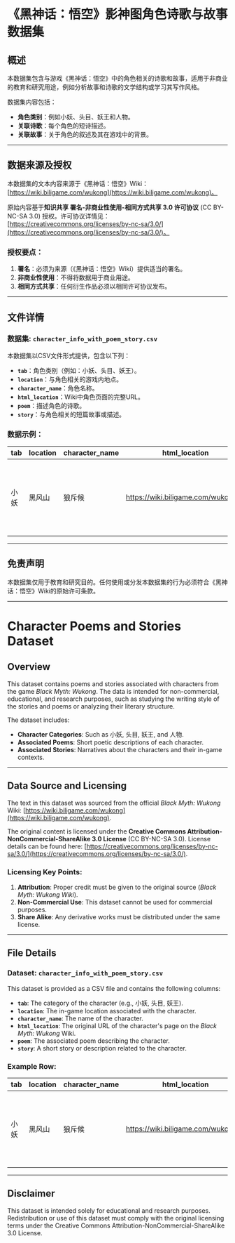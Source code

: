 # 《黑神话：悟空》影神图角色诗歌与故事数据集

## 概述

本数据集包含与游戏《黑神话：悟空》中的角色相关的诗歌和故事，适用于非商业的教育和研究用途，例如分析故事和诗歌的文学结构或学习其写作风格。

数据集内容包括：
- **角色类别**：例如小妖、头目、妖王和人物。
- **关联诗歌**：每个角色的短诗描述。
- **关联故事**：关于角色的叙述及其在游戏中的背景。

---

## 数据来源及授权

本数据集的文本内容来源于《黑神话：悟空》Wiki：[https://wiki.biligame.com/wukong](https://wiki.biligame.com/wukong)。

原始内容基于**知识共享 署名-非商业性使用-相同方式共享 3.0 许可协议** (CC BY-NC-SA 3.0) 授权。许可协议详情见：[https://creativecommons.org/licenses/by-nc-sa/3.0/](https://creativecommons.org/licenses/by-nc-sa/3.0/)。

### 授权要点：
1. **署名**：必须为来源（《黑神话：悟空》Wiki）提供适当的署名。
2. **非商业性使用**：不得将数据用于商业用途。
3. **相同方式共享**：任何衍生作品必须以相同许可协议发布。

---

## 文件详情

### **数据集: `character_info_with_poem_story.csv`**
本数据集以CSV文件形式提供，包含以下列：

- **`tab`**：角色类别（例如：小妖、头目、妖王）。
- **`location`**：与角色相关的游戏内地点。
- **`character_name`**：角色名称。
- **`html_location`**：Wiki中角色页面的完整URL。
- **`poem`**：描述角色的诗歌。
- **`story`**：与角色相关的短篇故事或描述。

### 数据示例：
| tab   | location  | character_name | html_location                              | poem                          | story                      |
|-------|-----------|----------------|--------------------------------------------|-------------------------------|----------------------------|
| 小妖  | 黑风山     | 狼斥候         | https://wiki.biligame.com/wukong/...       | 尔小狼，肝胆忠。求道切...       | 狼群中有只小妖，天性要强...  |

---

## 免责声明

本数据集仅用于教育和研究目的。任何使用或分发本数据集的行为必须符合《黑神话：悟空》Wiki的原始许可条款。

---

# Character Poems and Stories Dataset

## Overview

This dataset contains poems and stories associated with characters from the game *Black Myth: Wukong*. The data is intended for non-commercial, educational, and research purposes, such as studying the writing style of the stories and poems or analyzing their literary structure.

The dataset includes:
- **Character Categories**: Such as 小妖, 头目, 妖王, and 人物.
- **Associated Poems**: Short poetic descriptions of each character.
- **Associated Stories**: Narratives about the characters and their in-game contexts.

---

## Data Source and Licensing

The text in this dataset was sourced from the official *Black Myth: Wukong* Wiki: [https://wiki.biligame.com/wukong](https://wiki.biligame.com/wukong).

The original content is licensed under the **Creative Commons Attribution-NonCommercial-ShareAlike 3.0 License** (CC BY-NC-SA 3.0). License details can be found here: [https://creativecommons.org/licenses/by-nc-sa/3.0/](https://creativecommons.org/licenses/by-nc-sa/3.0/).

### Licensing Key Points:
1. **Attribution**: Proper credit must be given to the original source (*Black Myth: Wukong Wiki*).
2. **Non-Commercial Use**: This dataset cannot be used for commercial purposes.
3. **Share Alike**: Any derivative works must be distributed under the same license.

---

## File Details

### **Dataset: `character_info_with_poem_story.csv`**
This dataset is provided as a CSV file and contains the following columns:

- **`tab`**: The category of the character (e.g., 小妖, 头目, 妖王).
- **`location`**: The in-game location associated with the character.
- **`character_name`**: The name of the character.
- **`html_location`**: The original URL of the character's page on the *Black Myth: Wukong* Wiki.
- **`poem`**: The associated poem describing the character.
- **`story`**: A short story or description related to the character.

### Example Row:
| tab   | location  | character_name | html_location                              | poem                          | story                      |
|-------|-----------|----------------|--------------------------------------------|-------------------------------|----------------------------|
| 小妖  | 黑风山     | 狼斥候         | https://wiki.biligame.com/wukong/...       | 尔小狼，肝胆忠。求道切...       | 狼群中有只小妖，天性要强...  |

---

## Disclaimer

This dataset is intended solely for educational and research purposes. Redistribution or use of this dataset must comply with the original licensing terms under the Creative Commons Attribution-NonCommercial-ShareAlike 3.0 License.
